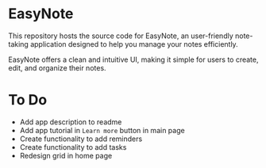 # EasyNote
This repository hosts the source code for EasyNote, an user-friendly note-taking application designed to help you manage your notes efficiently. 

EasyNote offers a clean and intuitive UI, making it simple for users to create, edit, and organize their notes.

# To Do

- Add app description to readme
- Add app tutorial in ``Learn more`` button in main page
- Create functionality to add reminders
- Create functionality to add tasks
- Redesign grid in home page